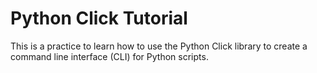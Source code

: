 # Python Click Tutorial

This is a practice to learn how to use the Python Click library to create a command line interface (CLI) for Python scripts.